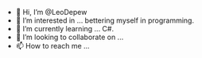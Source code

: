 - 👋 Hi, I’m @LeoDepew
- 👀 I’m interested in ... bettering myself in programming.
- 🌱 I’m currently learning ... C#.
- 💞️ I’m looking to collaborate on ...
- 📫 How to reach me ...

<!---
LeoDepew/LeoDepew is a ✨ special ✨ repository because its `README.md` (this file) appears on your GitHub profile.
You can click the Preview link to take a look at your changes.
--->
